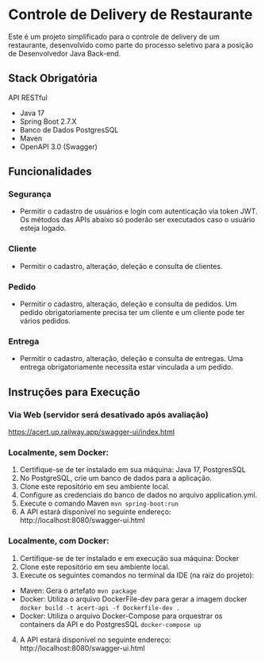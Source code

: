 # Controle de Delivery de Restaurante
Este é um projeto simplificado para o controle de delivery de um restaurante, desenvolvido como parte do processo seletivo para a posição de Desenvolvedor Java Back-end.

## Stack Obrigatória
API RESTful
- Java 17
- Spring Boot 2.7.X
- Banco de Dados PostgresSQL
- Maven
- OpenAPI 3.0 (Swagger)

## Funcionalidades
### Segurança
- Permitir o cadastro de usuários e login com autenticação via token JWT. Os métodos das APIs abaixo só poderão ser executados caso o usuário esteja logado.
### Cliente
- Permitir o cadastro, alteração, deleção e consulta de clientes.
### Pedido
- Permitir o cadastro, alteração, deleção e consulta de pedidos. Um pedido obrigatoriamente precisa ter um cliente e um cliente pode ter vários pedidos.
### Entrega
- Permitir o cadastro, alteração, deleção e consulta de entregas. Uma entrega obrigatoriamente necessita estar vinculada a um pedido.

## Instruções para Execução
### Via Web (servidor será desativado após avaliação)
https://acert.up.railway.app/swagger-ui/index.html

### Localmente, sem Docker:
1. Certifique-se de ter instalado em sua máquina: Java 17, PostgresSQL
2. No PostgreSQL, crie um banco de dados para a aplicação.
3. Clone este repositório em seu ambiente local.
4. Configure as credenciais do banco de dados no arquivo application.yml.
5. Execute o comando Maven ```mvn spring-boot:run```
6. A API estará disponível no seguinte endereço: http://localhost:8080/swagger-ui.html


### Localmente, com Docker:
1. Certifique-se de ter instalado e em execução sua máquina: Docker
2. Clone este repositório em seu ambiente local.
3. Execute os seguintes comandos no terminal da IDE (na raiz do projeto):
  - Maven: Gera o artefato ```mvn package```
  - Docker: Utiliza o arquivo DockerFile-dev para gerar a imagem docker ```docker build -t acert-api -f Dockerfile-dev .```
  - Docker: Utiliza o arquivo Docker-Compose para orquestrar os containers da API e do PostgresSQL ```docker-compose up```
4. A API estará disponível no seguinte endereço: http://localhost:8080/swagger-ui.html
